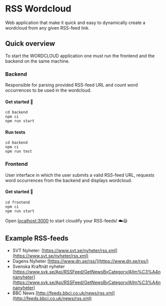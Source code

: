# RSS Wordcloud

Web application that make it quick and easy to dynamically create a wordcloud from any given RSS-feed link.

## Quick overview

To start the WORDCLOUD application one must run the frontend and the backend on the same machine.

### Backend

Responsible for parsing provided RSS-feed URL and count word occurrences to be used in the wordcloud.

#### Get started 🚀
```
cd backend
npm ci
npm run start
```

#### Run tests
```
cd backend
npm ci
npm run test
```

### Frontend

User interface in which the user submits a valid RSS-feed URL, requests word occurrences from the backend and displays wordcloud.

#### Get started 🚀
```
cd frontend
npm ci
npm run start
```
Open [localhost:3000](http://localhost:3000/) to start cloudify your RSS-feeds! ☁️😃

## Example RSS-feeds
- SVT Nyheter: [https://www.svt.se/nyheter/rss.xml](https://www.svt.se/nyheter/rss.xml)
- Dagens Nyheter [https://www.dn.se/rss/](https://www.dn.se/rss/)
- Svenska Kraftnät nyheter [https://www.svk.se/Api/RSSFeed/GetNewsByCategory/Allm%C3%A4nnanyheter](https://www.svk.se/Api/RSSFeed/GetNewsByCategory/Allm%C3%A4nnanyheter)
- BBC News [http://feeds.bbci.co.uk/news/rss.xml](http://feeds.bbci.co.uk/news/rss.xml)
